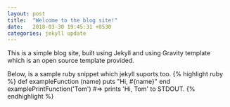 ```yaml
---
layout: post
title:  "Welcome to the blog site!"
date:   2018-03-30 19:45:31 +0530
categories: jekyll update
---
```

This is a simple blog site, built using Jekyll and using Gravity template which is an open source template provided.

Below, is a sample ruby snippet which jekyll suports too.
{% highlight ruby %}
def exampleFunction (name)
  puts "Hi, #{name}"
end
examplePrintFunction('Tom')
#=> prints 'Hi, Tom' to STDOUT.
{% endhighlight %}



